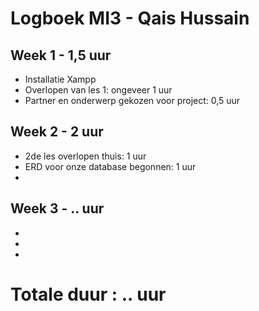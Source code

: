 # Logboek MI3 - Qais Hussain
## Week 1 - 1,5 uur
* Installatie Xampp
* Overlopen van les 1: ongeveer 1 uur
* Partner en onderwerp gekozen voor project: 0,5 uur

## Week 2 - 2 uur
* 2de les overlopen thuis: 1 uur
* ERD voor onze database begonnen: 1 uur
*

## Week 3 - .. uur
*
*
*

# Totale duur : .. uur
